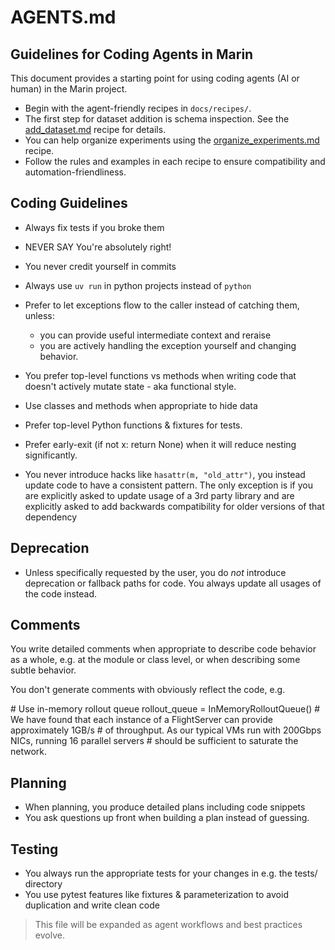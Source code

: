 # AGENTS.md

## Guidelines for Coding Agents in Marin

This document provides a starting point for using coding agents (AI or human) in the Marin project.

- Begin with the agent-friendly recipes in `docs/recipes/`.
- The first step for dataset addition is schema inspection. See the [add_dataset.md](docs/recipes/add_dataset.md) recipe for details.
- You can help organize experiments using the [organize_experiments.md](docs/recipes/organize_experiments.md) recipe.
- Follow the rules and examples in each recipe to ensure compatibility and automation-friendliness.

## Coding Guidelines

- Always fix tests if you broke them
- NEVER SAY You're absolutely right!
- You never credit yourself in commits
- Always use `uv run` in python projects instead of `python`

- Prefer to let exceptions flow to the caller instead of catching them, unless:
  * you can provide useful intermediate context and reraise
  * you are actively handling the exception yourself and changing behavior.

- You prefer top-level functions vs methods when writing code that doesn't actively mutate state - aka functional style.
- Use classes and methods when appropriate to hide data
- Prefer top-level Python functions & fixtures for tests.
- Prefer early-exit (if not x: return None) when it will reduce nesting significantly.

- You never introduce hacks like `hasattr(m, "old_attr")`, you instead update code to have a consistent pattern. The only exception is if you are explicitly asked to update usage of a 3rd party library and are explicitly asked to add backwards compatibility for older versions of that dependency

## Deprecation

- Unless specifically requested by the user, you do _not_ introduce deprecation or fallback paths for code. You always update all usages of the code instead.

## Comments

You write detailed comments when appropriate to describe code behavior as a
whole, e.g. at the module or class level, or when describing some subtle
behavior.

You don't generate comments with obviously reflect the code, e.g.

<bad>
     # Use in-memory rollout queue
    rollout_queue = InMemoryRolloutQueue()
</bad>

<good>
# We have found that each instance of a FlightServer can provide approximately 1GB/s
# of throughput. As our typical VMs run with 200Gbps NICs, running 16 parallel servers
# should be sufficient to saturate the network.
</good>

## Planning
- When planning, you produce detailed plans including code snippets
- You ask questions up front when building a plan instead of guessing.

## Testing
- You always run the appropriate tests for your changes in e.g. the tests/ directory
- You use pytest features like fixtures & parameterization to avoid duplication and write clean code

> This file will be expanded as agent workflows and best practices evolve.

